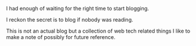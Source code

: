 I had enough of waiting for the right time to start blogging.

I reckon the secret is to blog if nobody was reading.

This is not an actual blog but a collection of web tech related things I like to make a note of possibly for future reference.
